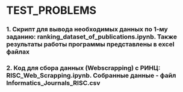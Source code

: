 # TEST_PROBLEMS
### 1. Скрипт для вывода необходимых данных по 1-му заданию: ranking_dataset_of_publications.ipynb. Также результаты работы программы представлены в excel файлах
### 2. Код для сбора данных (Webscrapping) с РИНЦ: RISC_Web_Scrapping.ipynb. Собранные данные - файл Informatics_Journals_RISC.csv
